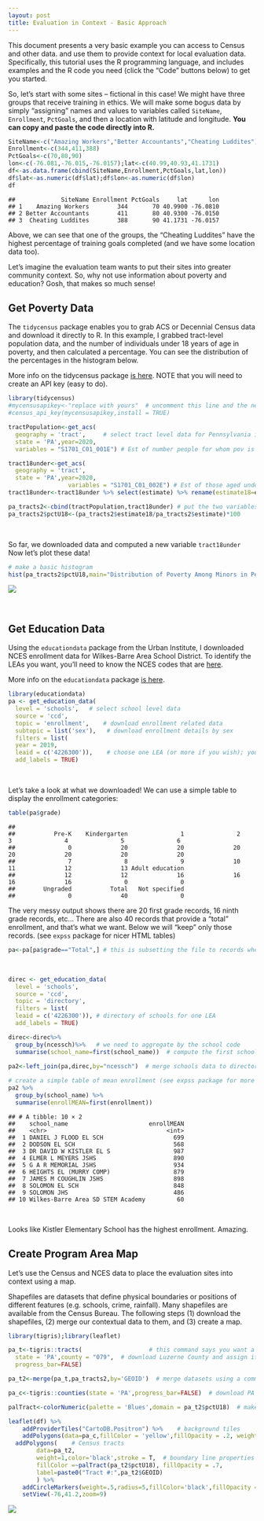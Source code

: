 ```yaml
---
layout: post  
title: Evaluation in Context - Basic Approach
---
```


This document presents a very basic example you can access to Census and
other data. and use them to provide context for local evaluation data.
Specifically, this tutorial uses the R programming language, and
includes examples and the R code you need (click the “Code” buttons
below) to get you started.

So, let’s start with some sites – fictional in this case! We might have
three groups that receive training in ethics. We will make some bogus
data by simply “assigning” names and values to variables called
`SiteName`, `Enrollment`, `PctGoals`, and then a location with latitude
and longitude. **You can copy and paste the code directly into R.**

``` r
SiteName<-c("Amazing Workers","Better Accountants","Cheating Luddites")
Enrollment<-c(344,411,388)
PctGoals<-c(70,80,90)
lon<-c(-76.081,-76.015,-76.0157);lat<-c(40.99,40.93,41.1731)
df<-as.data.frame(cbind(SiteName,Enrollment,PctGoals,lat,lon))
df$lat<-as.numeric(df$lat);df$lon<-as.numeric(df$lon)
df
```

    ##             SiteName Enrollment PctGoals     lat      lon
    ## 1    Amazing Workers        344       70 40.9900 -76.0810
    ## 2 Better Accountants        411       80 40.9300 -76.0150
    ## 3  Cheating Luddites        388       90 41.1731 -76.0157

Above, we can see that one of the groups, the “Cheating Luddites” have
the highest percentage of training goals completed (and we have some
location data too).

Let’s imagine the evaluation team wants to put their sites into greater
community context. So, why not use information about poverty and
education? Gosh, that makes so much sense!

## Get Poverty Data

The `tidycensus` package enables you to grab ACS or Decennial Census
data and download it directly to R. In this example, I grabbed
tract-level population data, and the number of individuals under 18
years of age in poverty, and then calculated a percentage. You can see
the distribution of the percentages in the histogram below.

More info on the tidycensus package
<a href="https://walker-data.com/tidycensus/articles/basic-usage.html">is
here</a>. NOTE that you will need to create an API key (easy to do).

``` r
library(tidycensus)
#mycensusapikey<-"replace with yours"  # uncomment this line and the next one when you run this code
#census_api_key(mycensusapikey,install = TRUE)

tractPopulation<-get_acs(
  geography = 'tract',     # select tract level data for Pennsylvania in 2020
  state = 'PA',year=2020,
  variables = "S1701_C01_001E") # Est of number people for whom pov is determined

tract18under<-get_acs(
  geography = 'tract',
  state = 'PA',year=2020,
                 variables = "S1701_C01_002E") # Est of those aged under 18 years of age
tract18under<-tract18under %>% select(estimate) %>% rename(estimate18=estimate)

pa_tracts2<-cbind(tractPopulation,tract18under) # put the two variables into one dataframe
pa_tracts2$pctU18<-(pa_tracts2$estimate18/pa_tracts2$estimate)*100
```

 

So far, we downloaded data and computed a new variable `tract18under`
Now let’s plot these data!

``` r
# make a basic histogram
hist(pa_tracts2$pctU18,main="Distribution of Poverty Among Minors in Pennsylvania Tracts")
```

![](ed_data_example_files/figure-markdown_github/plot1-1.png)

 

## Get Education Data

Using the `educationdata` package from the Urban Institute, I downloaded
NCES enrollment data for Wilkes-Barre Area School District. To identify
the LEAs you want, you’ll need to know the NCES codes that are
<a href="https://nces.ed.gov/ccd/districtsearch/">here</a>.

More info on the `educationdata` package
<a href="https://github.com/UrbanInstitute/education-data-package-r">is
here</a>.

``` r
library(educationdata)
pa <- get_education_data(
  level = 'schools',   # select school level data
  source = 'ccd', 
  topic = 'enrollment',    # download enrollment related data 
  subtopic = list('sex'),   # download enrollment details by sex
  filters = list(
  year = 2019,
  leaid = c('4226300')),    # choose one LEA (or more if you wish); you'll get all schools in the LEA
  add_labels = TRUE)
```

 

Let’s take a look at what we downloaded! We can use a simple table to
display the enrollment categories:

``` r
table(pa$grade)
```

    ## 
    ##           Pre-K    Kindergarten               1               2               3               4               5               6 
    ##               0              20              20              20              20              20              20              20 
    ##               7               8               9              10              11              12              13 Adult education 
    ##              12              12              16              16              16              16               0               0 
    ##        Ungraded           Total   Not specified 
    ##               0              40               0

The very messy output shows there are 20 first grade records, 16 ninth
grade records, etc… There are also 40 records that provide a “total”
enrollment, and that’s what we want. Below we will “keep” only those
records. (see `expss` package for nicer HTML tables)

``` r
pa<-pa[pa$grade=="Total",] # this is subsetting the file to records where grade is equal to "Total"
```

 

``` r
direc <- get_education_data(
  level = 'schools', 
  source = 'ccd', 
  topic = 'directory', 
  filters = list(
  leaid = c('4226300')), # directory of schools for one LEA
  add_labels = TRUE)

direc<-direc%>%
  group_by(ncessch)%>%   # we need to aggregate by the school code
  summarise(school_name=first(school_name))  # compute the first school name, so we get one record per school

pa2<-left_join(pa,direc,by="ncessch")  # merge schools data to directory information (e.g. school names)
  
# create a simple table of mean enrollment (see expss package for more refined tables)
pa2 %>% 
  group_by(school_name) %>% 
  summarise(enrollMEAN=first(enrollment))
```

    ## # A tibble: 10 × 2
    ##    school_name                       enrollMEAN
    ##    <chr>                                  <int>
    ##  1 DANIEL J FLOOD EL SCH                    699
    ##  2 DODSON EL SCH                            568
    ##  3 DR DAVID W KISTLER EL S                  987
    ##  4 ELMER L MEYERS JSHS                      890
    ##  5 G A R MEMORIAL JSHS                      934
    ##  6 HEIGHTS EL (MURRY COMP)                  879
    ##  7 JAMES M COUGHLIN JSHS                    898
    ##  8 SOLOMON EL SCH                           848
    ##  9 SOLOMON JHS                              486
    ## 10 Wilkes-Barre Area SD STEM Academy         60

 

Looks like Kistler Elementary School has the highest enrollment.
Amazing.

## Create Program Area Map

Let’s use the Census and NCES data to place the evaluation sites into
context using a map.

Shapefiles are datasets that define physical boundaries or positions of
different features (e.g. schools, crime, rainfall). Many shapefiles are
available from the Census Bureau. The following steps (1) download the
shapefiles, (2) merge our contextual data to them, and (3) create a map.

``` r
library(tigris);library(leaflet)

pa_t<-tigris::tracts(                   # this command says you want a tract shapefile
  state = 'PA',county = "079",  # download Luzerne County and assign it as `pa_t`
  progress_bar=FALSE)

pa_t2<-merge(pa_t,pa_tracts2,by='GEOID')  # merge datasets using a common variable

pa_c<-tigris::counties(state = 'PA',progress_bar=FALSE)  # download PA counties

palTract<-colorNumeric(palette = 'Blues',domain = pa_t2$pctU18)  # make a set of colors that align with the map

leaflet(df) %>% 
    addProviderTiles("CartoDB.Positron") %>%    # background tiles
    addPolygons(data=pa_c,fillColor = 'yellow',fillOpacity = .2, weight=.4) %>%    # counties
  addPolygons(    # Census tracts
        data=pa_t2,     
        weight=1,color='black',stroke = T,  # boundary line properties
        fillColor =~palTract(pa_t2$pctU18), fillOpacity = .7,
        label=paste0("Tract #:",pa_t2$GEOID)
        ) %>%
    addCircleMarkers(weight=.5,radius=5,fillColor='black',fillOpacity = 1, label=df$SiteName) %>%
    setView(-76,41.2,zoom=9)
```

![](ed_data_example_files/figure-markdown_github/unnamed-chunk-5-1.png)
